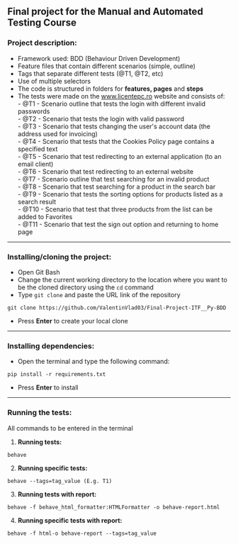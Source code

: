 ## Final project for the Manual and Automated Testing Course

### Project description:
-   Framework used: BDD  (Behaviour Driven Development)
-   Feature files that contain different scenarios (simple, outline)
-   Tags that separate different tests (@T1, @T2, etc)
-   Use of multiple selectors
-   The code is structured in folders for **features, pages** and **steps**
-   The tests were made on the www.licentepc.ro website and consists of:\
        - @T1 - Scenario outline that tests the login with different invalid passwords\
        - @T2 - Scenario that tests the login with valid password\
        - @T3 - Scenario that tests changing the user's account data (the address used for invoicing)\
        - @T4 - Scenario that tests that the Cookies Policy page contains a specified text\
        - @T5 - Scenario that test redirecting to an external application (to an email client)\
        - @T6 - Scenario that test redirecting to an external website\
        - @T7 - Scenario outline that test searching for an invalid product\
        - @T8 - Scenario that test searching for a product in the search bar\
        - @T9 - Scenario that tests the sorting options for products listed as a search result\
        - @T10 - Scenario that test that three products from the list can be added to Favorites\
        - @T11 - Scenario that test the sign out option and returning to home page


---
### Installing/cloning the project:
* Open Git Bash
* Change the current working directory to the location where you want to be the cloned directory using the `cd` command
* Type `git clone` and paste the URL link of the repository
```
git clone https://github.com/ValentinVlad03/Final-Project-ITF__Py-BDD
```
* Press **Enter** to create your local clone
---
### Installing dependencies:
* Open the terminal and type the following command:
```
pip install -r requirements.txt
```
* Press **Enter** to install
---
### Running the tests:
All commands to be entered in the terminal
1. **Running tests:**
```
behave
```
2. **Running specific tests:**
```
behave --tags=tag_value (E.g. T1)
```
3. **Running tests with report:**
```
behave -f behave_html_formatter:HTMLFormatter -o behave-report.html
```
4. **Running specific tests with report:**
```
behave -f html-o behave-report --tags=tag_value
```

